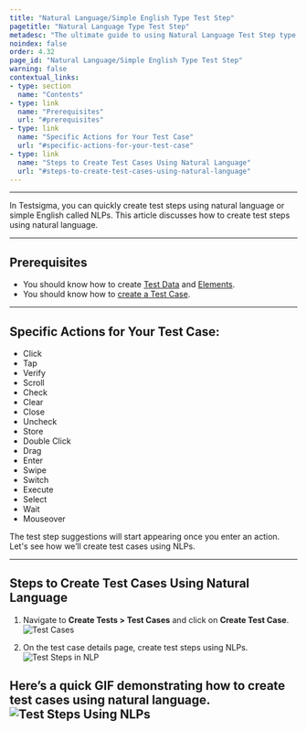 ```yaml
---
title: "Natural Language/Simple English Type Test Step"
pagetitle: "Natural Language Type Test Step"
metadesc: "The ultimate guide to using Natural Language Test Step type in Testsigma. Learn how to create test steps using simple English"
noindex: false
order: 4.32
page_id: "Natural Language/Simple English Type Test Step"
warning: false
contextual_links:
- type: section
  name: "Contents"
- type: link
  name: "Prerequisites"
  url: "#prerequisites"
- type: link
  name: "Specific Actions for Your Test Case"
  url: "#specific-actions-for-your-test-case"
- type: link
  name: "Steps to Create Test Cases Using Natural Language"
  url: "#steps-to-create-test-cases-using-natural-language"
---
```


---

In Testsigma, you can quickly create test steps using natural language or simple English called NLPs. This article discusses how to create test steps using natural language.

---

## **Prerequisites**
- You should know how to create [Test Data](https://testsigma.com/docs/test-data/types/overview/) and [Elements](https://testsigma.com/docs/elements/web-apps/overview/). 
- You should know how to [create a Test Case](https://testsigma.com/docs/test-cases/manage/add-edit-delete/). 

---

## **Specific Actions for Your Test Case:**
- Click
- Tap
- Verify
- Scroll
- Check
- Clear
- Close
- Uncheck
- Store
- Double Click
- Drag
- Enter
- Swipe
- Switch
- Execute
- Select
- Wait
- Mouseover

The test step suggestions will start appearing once you enter an action. Let's see how we’ll create test cases using NLPs.

---

## **Steps to Create Test Cases Using Natural Language**
1. Navigate to **Create Tests > Test Cases** and click on **Create Test Case**.
![Test Cases](https://s3.amazonaws.com/static-docs.testsigma.com/new_images/projects/applications/tcttcc.png)

2. On the test case details page, create test steps using NLPs.
![Test Steps in NLP](https://s3.amazonaws.com/static-docs.testsigma.com/new_images/projects/applications/nlpstepstc.png)

Here’s a quick GIF demonstrating how to create test cases using natural language. 
![Test Steps Using NLPs](https://s3.amazonaws.com/static-docs.testsigma.com/new_images/projects/applications/TestStepsUsingNLPs.gif)
---